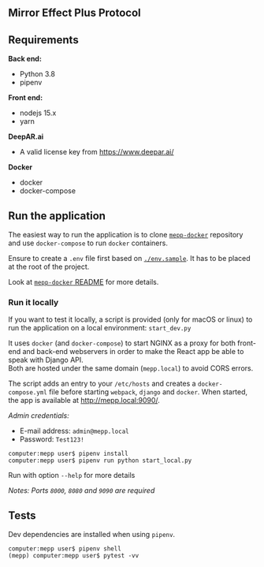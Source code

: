 ## Mirror Effect Plus Protocol

## Requirements

**Back end:**

- Python 3.8
- pipenv

**Front end:**

- nodejs 15.x
- yarn

**DeepAR.ai**

- A valid license key from https://www.deepar.ai/

**Docker** 
- docker
- docker-compose

## Run the application

The easiest way to run the application is to clone [`mepp-docker`](https://github.com/mirror-effect-plus-protocol/mepp-docker) repository 
and use `docker-compose` to run `docker` containers.

Ensure to create a `.env` file first based on [`./env.sample`](.env.sample).
It has to be placed at the root of the project.

Look at [`mepp-docker` README](https://github.com/mirror-effect-plus-protocol/mepp-docker/README.md) for more details. 

### Run it locally 

If you want to test it locally, a script is provided (only for macOS or linux) to run the application on a local environment: `start_dev.py`

It uses `docker` (and `docker-compose`) to start NGINX as a proxy for both front-end and back-end webservers in order to make the React app be able to speak with Django API.  
Both are hosted under the same domain (`mepp.local`) to avoid CORS errors.  

The script adds an entry to your `/etc/hosts` and creates a `docker-compose.yml` file before starting `webpack`, `django` and `docker`.
When started, the app is available at http://mepp.local:9090/.

_Admin credentials:_ 
  - E-mail address: `admin@mepp.local`
  - Password: `Test123!`


```shell
computer:mepp user$ pipenv install
computer:mepp user$ pipenv run python start_local.py
```

Run with option `--help` for more details

_Notes: Ports `8000`, `8080` and `9090` are required_

## Tests

Dev dependencies are installed when using `pipenv`.

```shell
computer:mepp user$ pipenv shell
(mepp) computer:mepp user$ pytest -vv
```
